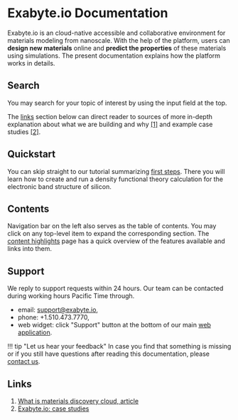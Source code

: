 # Exabyte.io Documentation

Exabyte.io is an cloud-native accessible and collaborative environment for materials modeling from nanoscale. With the help of the platform, users can **design new materials** online and **predict the properties** of these materials using simulations. The present documentation explains how the platform works in details. 

## Search

You may search for your topic of interest by using the input field at the top.

The [links](#links) section below can direct reader to sources of more in-depth explanation about what we are building and why [[1]](#links) and example case studies [[2]](#links).

## Quickstart

You can skip straight to our tutorial summarizing [first steps](getting-started/run-first-simulation.md). There you will learn how to create and run a density functional theory calculation for the electronic band structure of silicon.

## Contents

Navigation bar on the left also serves as the table of contents. You may click on any top-level item to expand the corresponding section. The [content highlights](getting-started/content-highlights.md) page has a quick overview of the features available and links into them.

## Support

We reply to support requests within 24 hours. Our team can be contacted during working hours Pacific Time through.

- email: <a href="mailto:support@exabyte.io" target="_blank">support@exabyte.io</a>,
- phone: +1.510.473.7770,
- web widget: click "Support" button at the bottom of our main <a href="https://platform.exabyte.io" target="_blank">web application</a>.

!!! tip "Let us hear your feedback"
    In case you find that something is missing or if you still have questions after reading this documentation, please <a class="text-muted" href="mailto:support@exabyte.io" target="_blank">contact us</a>.

## Links

1. [What is materials discovery cloud, article](https://www.linkedin.com/pulse/how-we-design-world-tomorrow-what-materials-discovery-timur-bazhirov)
2. [Exabyte.io: case studies](https://exabyte.io/#case-study)
